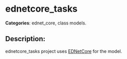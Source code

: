 # ednetcore_tasks 

**Categories**: ednet_core, class models. 

## Description: 
ednetcore_tasks project uses 
[EDNetCore](https://github.com/ednet-dev/ednet_core) for the model.